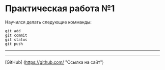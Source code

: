 # Практическая работа №1  
Научился делать следующие комманды:
```
git add
git commit
git status
git push
```
---  

___  

[GitHub] (https://github.com/ "Ссылка на сайт")
